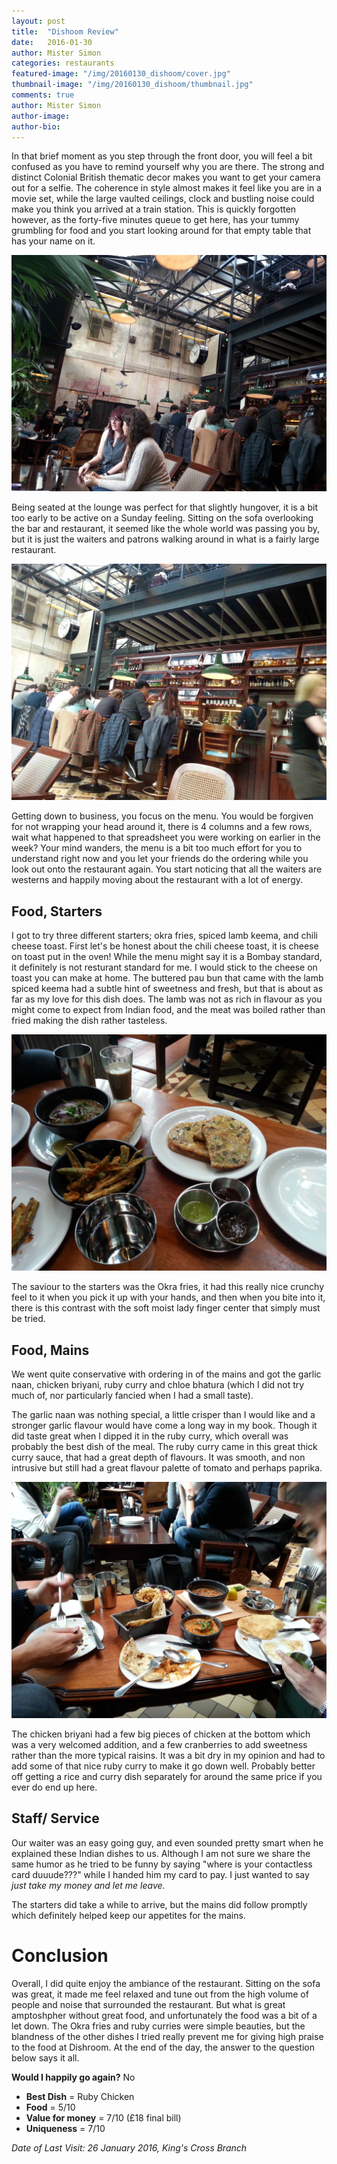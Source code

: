 ```yaml
---
layout: post
title:  "Dishoom Review"
date:   2016-01-30
author: Mister Simon
categories: restaurants
featured-image: "/img/20160130_dishoom/cover.jpg"
thumbnail-image: "/img/20160130_dishoom/thumbnail.jpg"
comments: true
author: Mister Simon
author-image: 
author-bio: 
---
```


In that brief moment as you step through the front door, you will feel a bit confused as you have to remind yourself why you are there. The strong and distinct Colonial British thematic decor  makes you want to get your camera out for a selfie. The coherence in style almost makes it feel like you are in a movie set, while the large vaulted ceilings, clock and bustling noise could make you think you arrived at a train station. This is quickly forgotten however, as the forty-five minutes queue to get here, has your tummy grumbling for food and you start looking around for that empty table that has your name on it.

<a href="/img/20160130_dishoom/decor1.jpg" data-lightbox="decor" data-title="Decor at dishoom">
   <img src="/img/20160130_dishoom/decor1.jpg" title="Decor at dishoom" alt="Decor at Dishoom">
</a>


Being seated at the lounge was perfect for that slightly hungover, it is a bit too early to be active on a Sunday feeling. Sitting on the sofa overlooking the bar and restaurant, it seemed like the whole world was passing you by, but it is just the waiters and patrons walking around in what is a fairly large restaurant. 

<a href="/img/20160130_dishoom/decor2.jpg" data-lightbox="decor" data-title="Decor at dishoom">
   <img src="/img/20160130_dishoom/decor2.jpg" title="Decor at dishoom" alt="Decor at Dishoom">
</a>

Getting down to business, you focus on the menu. You would be forgiven for not wrapping your head around it, there is 4 columns and a few rows, wait what happened to that spreadsheet you were working on earlier in the week? Your mind wanders, the menu is a bit too much effort for you to understand right now and you let your friends do the ordering while you look out onto the restaurant again. You start noticing that all the waiters are westerns and happily moving about the restaurant with a lot of energy. 

## Food, Starters

I got to try three different starters; okra fries, spiced lamb keema, and chili cheese toast. First let's be honest about the chili cheese toast, it is cheese on toast put in the oven! While the menu might say it is a Bombay standard, it definitely is not resturant standard for me. I would stick to the cheese on toast you can make at home. The buttered pau bun that came with the lamb spiced keema had a subtle hint of sweetness and fresh, but that is about as far as my love for this dish does. The lamb was not as rich in flavour as you might come to expect from Indian food, and the meat was boiled rather than fried making the dish rather tasteless.

<a href="/img/20160130_dishoom/starters.jpg" data-lightbox="food" data-title="starters at dishoom">
   <img src="/img/20160130_dishoom/starters.jpg" title="starters at dishoom" alt="starters">
</a>

The saviour to the starters was the Okra fries, it had this really nice crunchy feel to it when you pick it up with your hands, and then when you bite into it, there is this contrast with the soft moist lady finger center that simply must be tried. 


## Food, Mains
We went quite conservative with ordering in of the mains and got the garlic naan, chicken briyani, ruby curry and chloe bhatura (which I did not try much of, nor particularly fancied when I had a small taste).

The garlic naan was nothing special, a little crisper than I would like and a stronger garlic flavour would have come a long way in my book. Though it did taste great when I dipped it in the ruby curry, which overall was probably the best dish of the meal. The ruby curry came in this great thick curry sauce, that had a great depth of flavours. It was smooth, and non intrusive but still had a great flavour palette of tomato and perhaps paprika.  


<a href="/img/20160130_dishoom/mains.jpg" data-lightbox="food" data-title="mains at dishoom">
   <img src="/img/20160130_dishoom/mains.jpg" title="mains at dishoom" alt="mains">
</a>

The chicken briyani had a few big pieces of chicken at the bottom which was a very welcomed addition, and a few cranberries to add sweetness rather than the more typical raisins. It was a bit dry in my opinion and had to add some of that nice ruby curry to make it go down well. Probably better off getting a rice and curry dish separately for around the same price if you ever do end up here. 

## Staff/ Service
Our waiter was an easy going guy, and even sounded pretty smart when he explained these Indian dishes to us. Although I am not sure we share the same humor as he tried to be funny by saying "where is your contactless card duuude???" while I handed him my card to pay. I just wanted to say _just take my money and let me leave_.

The starters did take a while to arrive, but the mains did follow promptly which definitely helped keep our appetites for the mains.

# Conclusion
Overall, I did quite enjoy the ambiance of the restaurant. Sitting on the sofa was great, it made me feel relaxed and tune out from the high volume of people and noise that surrounded the restaurant. But what is great amptoshpher without great food, and unfortunately the food was a bit of a let down. The Okra fries and ruby curries were simple beauties, but the blandness of the other dishes I tried really prevent me for giving high praise to the food at Dishroom. At the end of the day, the answer to the question below says it all. 

**Would I happily go again?** No

- **Best Dish** = Ruby Chicken
- **Food** = 5/10
- **Value for money** = 7/10 (£18 final bill)
- **Uniqueness** = 7/10
   
_Date of Last Visit: 26 January 2016, King's Cross Branch_
